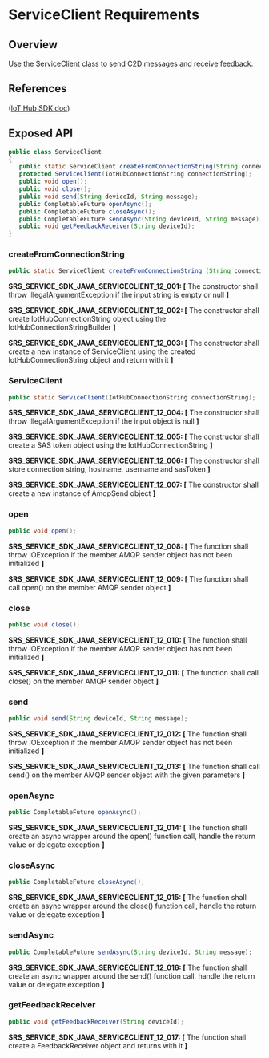 # ServiceClient Requirements

## Overview

Use the ServiceClient class to send C2D messages and receive feedback.

## References

([IoT Hub SDK.doc](https://microsoft.sharepoint.com/teams/Azure_IoT/_layouts/15/WopiFrame.aspx?sourcedoc={9A552E4B-EC00-408F-AE9A-D8C2C37E904F}&file=IoT%20Hub%20SDK.docx&action=default))

## Exposed API

```java
public class ServiceClient
{
   public static ServiceClient createFromConnectionString(String connectionString);
   protected ServiceClient(IotHubConnectionString connectionString);
   public void open();
   public void close();
   public void send(String deviceId, String message);
   public CompletableFuture openAsync();
   public CompletableFuture closeAsync();
   public CompletableFuture sendAsync(String deviceId, String message);
   public void getFeedbackReceiver(String deviceId);
}
```
### createFromConnectionString

```java
public static ServiceClient createFromConnectionString (String connectionString);
```
**SRS_SERVICE_SDK_JAVA_SERVICECLIENT_12_001: [** The constructor shall throw IllegalArgumentException if the input string is empty or null **]**

**SRS_SERVICE_SDK_JAVA_SERVICECLIENT_12_002: [** The constructor shall create IotHubConnectionString object using the IotHubConnectionStringBuilder **]**

**SRS_SERVICE_SDK_JAVA_SERVICECLIENT_12_003: [** The constructor shall create a new instance of ServiceClient using the created IotHubConnectionString object and return with it **]**

### ServiceClient

```java
public static ServiceClient(IotHubConnectionString connectionString);
```
**SRS_SERVICE_SDK_JAVA_SERVICECLIENT_12_004: [** The constructor shall throw IllegalArgumentException if the input object is null **]**

**SRS_SERVICE_SDK_JAVA_SERVICECLIENT_12_005: [** The constructor shall create a SAS token object using the IotHubConnectionString **]**

**SRS_SERVICE_SDK_JAVA_SERVICECLIENT_12_006: [** The constructor shall store connection string, hostname, username and sasToken **]**

**SRS_SERVICE_SDK_JAVA_SERVICECLIENT_12_007: [** The constructor shall create a new instance of AmqpSend object **]**

### open

```java
public void open();
```
**SRS_SERVICE_SDK_JAVA_SERVICECLIENT_12_008: [** The function shall throw IOException if the member AMQP sender object has not been initialized **]**

**SRS_SERVICE_SDK_JAVA_SERVICECLIENT_12_009: [** The function shall call open() on the member AMQP sender object **]**

### close

```java
public void close();
```
**SRS_SERVICE_SDK_JAVA_SERVICECLIENT_12_010: [** The function shall throw IOException if the member AMQP sender object has not been initialized **]**

**SRS_SERVICE_SDK_JAVA_SERVICECLIENT_12_011: [** The function shall call close() on the member AMQP sender object **]**

### send

```java
public void send(String deviceId, String message);
```
**SRS_SERVICE_SDK_JAVA_SERVICECLIENT_12_012: [** The function shall throw IOException if the member AMQP sender object has not been initialized **]**

**SRS_SERVICE_SDK_JAVA_SERVICECLIENT_12_013: [** The function shall call send() on the member AMQP sender object with the given parameters **]**


### openAsync

```java
public CompletableFuture openAsync();
```
**SRS_SERVICE_SDK_JAVA_SERVICECLIENT_12_014: [** The function shall create an async wrapper around the open() function call, handle the return value or delegate exception **]**

### closeAsync

```java
public CompletableFuture closeAsync();
```
**SRS_SERVICE_SDK_JAVA_SERVICECLIENT_12_015: [** The function shall create an async wrapper around the close() function call, handle the return value or delegate exception **]**

### sendAsync

```java
public CompletableFuture sendAsync(String deviceId, String message);
```
**SRS_SERVICE_SDK_JAVA_SERVICECLIENT_12_016: [** The function shall create an async wrapper around the send() function call, handle the return value or delegate exception **]**

### getFeedbackReceiver

```java
public void getFeedbackReceiver(String deviceId);
```
**SRS_SERVICE_SDK_JAVA_SERVICECLIENT_12_017: [** The function shall create a FeedbackReceiver object and returns with it **]**
